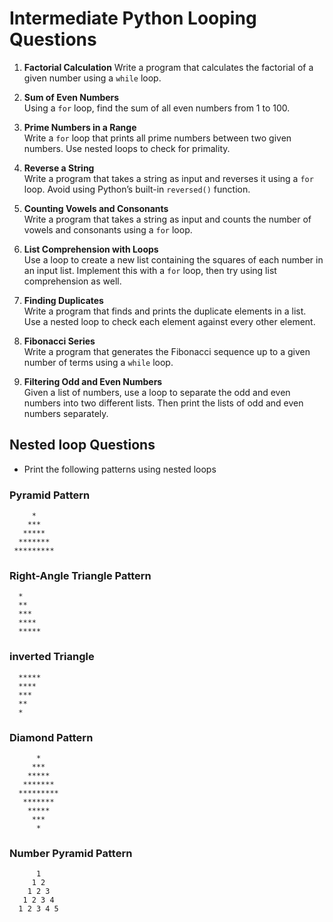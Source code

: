 # Intermediate Python Looping Questions

1. **Factorial Calculation**
   Write a program that calculates the factorial of a given number using a `while` loop.

3. **Sum of Even Numbers**  
   Using a `for` loop, find the sum of all even numbers from 1 to 100.

4. **Prime Numbers in a Range**  
   Write a `for` loop that prints all prime numbers between two given numbers. Use nested loops to check for primality.

5. **Reverse a String**  
   Write a program that takes a string as input and reverses it using a `for` loop. Avoid using Python’s built-in `reversed()` function.

6. **Counting Vowels and Consonants**  
Write a program that takes a string as input and counts the number of vowels and consonants using a `for` loop.

7. **List Comprehension with Loops**  
Use a loop to create a new list containing the squares of each number in an input list. Implement this with a `for` loop, then try using list comprehension as well.

8. **Finding Duplicates**  
Write a program that finds and prints the duplicate elements in a list. Use a nested loop to check each element against every other element.

9. **Fibonacci Series**  
Write a program that generates the Fibonacci sequence up to a given number of terms using a `while` loop.

10. **Filtering Odd and Even Numbers**  
 Given a list of numbers, use a loop to separate the odd and even numbers into two different lists. Then print the lists of odd and even numbers separately.


## Nested loop Questions

- Print the following patterns using nested loops

### Pyramid Pattern

         *
        ***
       *****
      *******
     *********
### Right-Angle Triangle Pattern

      *
      **
      ***
      ****
      *****

### inverted Triangle
      
      *****
      ****
      ***
      **
      *
      
### Diamond Pattern

          *
         ***
        *****
       *******
      *********
       *******
        *****
         ***
          *

### Number Pyramid Pattern
      
          1
         1 2
        1 2 3
       1 2 3 4
      1 2 3 4 5




